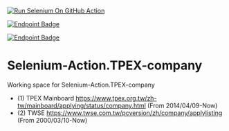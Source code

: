 [![Run Selenium On GitHub Action](https://github.com/wenchiehlee/Selenium-Action.TPEX-company/actions/workflows/Selenium-Action.yaml/badge.svg?branch=main)](https://github.com/wenchiehlee/Selenium-Action.TPEX-company/actions/workflows/Selenium-Action.yaml)

[![Endpoint Badge](https://img.shields.io/endpoint?url=https%3A%2F%2Fraw.githubusercontent.com%2Fwenchiehlee%2FSelenium-Action.TPEX-company%2Fmain%2FTWSE.json)](TWSE-company-utf8.md)

[![Endpoint Badge](https://img.shields.io/endpoint?url=https%3A%2F%2Fraw.githubusercontent.com%2Fwenchiehlee%2FSelenium-Action.TPEX-company%2Fmain%2FTPEX.json)](TPEX-company-utf8-filter.md)


# Selenium-Action.TPEX-company
Working space for Selenium-Action.TPEX-company

* (1) TPEX Mainboard https://www.tpex.org.tw/zh-tw/mainboard/applying/status/company.html (From 2014/04/09-Now)
* (2) TWSE https://www.twse.com.tw/pcversion/zh/company/applylisting (From 2000/03/10-Now)
